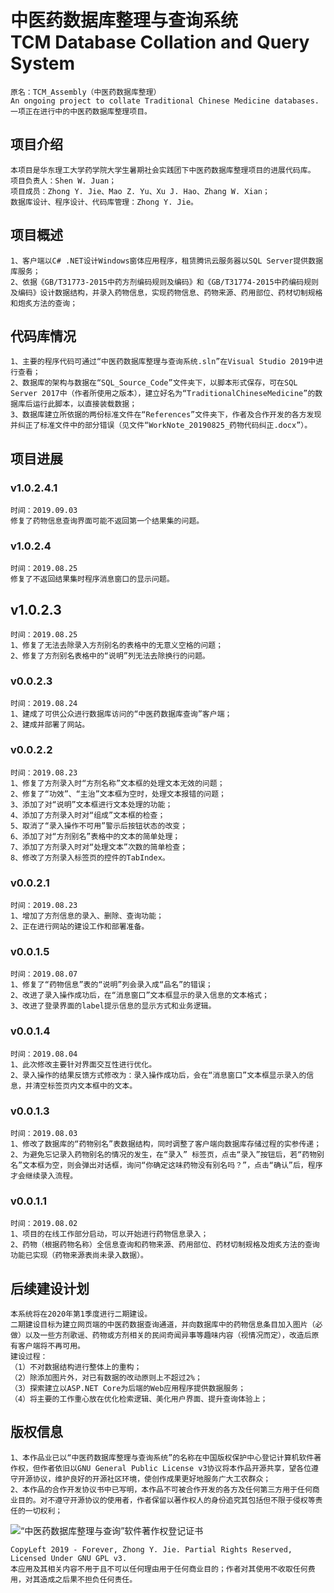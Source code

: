 # 中医药数据库整理与查询系统</br>TCM Database Collation and Query System

    原名：TCM_Assembly（中医药数据库整理）  
    An ongoing project to collate Traditional Chinese Medicine databases.  
    一项正在进行中的中医药数据库整理项目。

## 项目介绍

    本项目是华东理工大学药学院大学生暑期社会实践团下中医药数据库整理项目的进展代码库。
    项目负责人：Shen W. Juan；
    项目成员：Zhong Y. Jie、Mao Z. Yu、Xu J. Hao、Zhang W. Xian；
    数据库设计、程序设计、代码库管理：Zhong Y. Jie。

## 项目概述

    1、客户端以C# .NET设计Windows窗体应用程序，租赁腾讯云服务器以SQL Server提供数据库服务；  
    2、依据《GB/T31773-2015中药方剂编码规则及编码》和《GB/T31774-2015中药编码规则及编码》设计数据结构，并录入药物信息，实现药物信息、药物来源、药用部位、药材切制规格和炮炙方法的查询；

## 代码库情况

    1、主要的程序代码可通过“中医药数据库整理与查询系统.sln”在Visual Studio 2019中进行查看；
    2、数据库的架构与数据在“SQL_Source_Code”文件夹下，以脚本形式保存，可在SQL Server 2017中（作者所使用之版本），建立好名为“TraditionalChineseMedicine”的数据库后运行此脚本，以直接装载数据；
    3、数据库建立所依据的两份标准文件在“References”文件夹下，作者及合作开发的各方发现并纠正了标准文件中的部分错误（见文件“WorkNote_20190825_药物代码纠正.docx”）。

## 项目进展

### v1.0.2.4.1

    时间：2019.09.03
    修复了药物信息查询界面可能不返回第一个结果集的问题。

### v1.0.2.4

    时间：2019.08.25
    修复了不返回结果集时程序消息窗口的显示问题。

## v1.0.2.3

    时间：2019.08.25
    1、修复了无法去除录入方剂别名的表格中的无意义空格的问题；
    2、修复了方剂别名表格中的“说明”列无法去除换行的问题。

### v0.0.2.3

    时间：2019.08.24
    1、建成了可供公众进行数据库访问的“中医药数据库查询”客户端；
    2、建成并部署了网站。

### v0.0.2.2

    时间：2019.08.23
    1、修复了方剂录入时“方剂名称”文本框的处理文本无效的问题；
    2、修复了“功效”、“主治”文本框为空时，处理文本报错的问题；
    3、添加了对“说明”文本框进行文本处理的功能；
    4、添加了方剂录入时对“组成”文本框的检查；
    5、取消了“录入操作不可用”警示后按钮状态的改变；
    6、添加了对“方剂别名”表格中的文本的简单处理；
    7、添加了方剂录入时对“处理文本”次数的简单检查；
    8、修改了方剂录入标签页的控件的TabIndex。

### v0.0.2.1

    时间：2019.08.23
    1、增加了方剂信息的录入、删除、查询功能；
    2、正在进行网站的建设工作和部署准备。

### v0.0.1.5

    时间：2019.08.07
    1、修复了“药物信息”表的“说明”列会录入成“品名”的错误；
    2、改进了录入操作成功后，在“消息窗口”文本框显示的录入信息的文本格式；
    3、改进了登录界面的label提示信息的显示方式和业务逻辑。

### v0.0.1.4

    时间：2019.08.04
    1、此次修改主要针对界面交互性进行优化。
    2、录入操作的结果反馈方式修改为：录入操作成功后，会在“消息窗口”文本框显示录入的信息，并清空标签页内文本框中的文本。

### v0.0.1.3

    时间：2019.08.03  
    1、修改了数据库的“药物别名”表数据结构，同时调整了客户端向数据库存储过程的实参传递；  
    2、为避免忘记录入药物别名的情况的发生，在“录入” 标签页，点击“录入”按钮后，若“药物别名”文本框为空，则会弹出对话框，询问“你确定这味药物没有别名吗？”，点击“确认”后，程序才会继续录入流程。

### v0.0.1.1

    时间：2019.08.02  
    1、项目的在线工作部分启动，可以开始进行药物信息录入；  
    2、药物（根据药物名称）全信息查询和药物来源、药用部位、药材切制规格及炮炙方法的查询功能已实现（药物来源表尚未录入数据）。  

## 后续建设计划

    本系统将在2020年第1季度进行二期建设。
    二期建设目标为建立网页端的中医药数据查询通道，并向数据库中的药物信息条目加入图片（必做）以及一些方剂歌谣、药物或方剂相关的民间奇闻异事等趣味内容（视情况而定），改造后原有客户端将不再可用。
    建设过程：
    （1）不对数据结构进行整体上的重构；
    （2）除添加图片外，对已有数据的改动原则上不超过2%；
    （3）探索建立以ASP.NET Core为后端的Web应用程序提供数据服务；
    （4）将主要的工作重心放在优化检索逻辑、美化用户界面、提升查询体验上；

## 版权信息

    1、本作品业已以“中医药数据库整理与查询系统”的名称在中国版权保护中心登记计算机软件著作权，但作者依旧以GNU General Public License v3协议将本作品开源共享，望各位遵守开源协议，维护良好的开源社区环境，使创作成果更好地服务广大工农群众；
    2、本作品的合作开发协议书中已写明，本作品不可被合作开发的各方及任何第三方用于任何商业目的。对不遵守开源协议的使用者，作者保留以著作权人的身份追究其包括但不限于侵权等责任的一切权利；

![“中医药数据库整理与查询”软件著作权登记证书](.\References\“中医药数据库整理与查询系统”证书_正本_覆盖部分姓名.jpg "软件著作权登记证书_正本")

    CopyLeft 2019 - Forever, Zhong Y. Jie. Partial Rights Reserved, Licensed Under GNU GPL v3.
    本应用及其相关内容不用于且不可以任何理由用于任何商业目的；作者对其使用不收取任何费用，对其造成之后果不担负任何责任。
